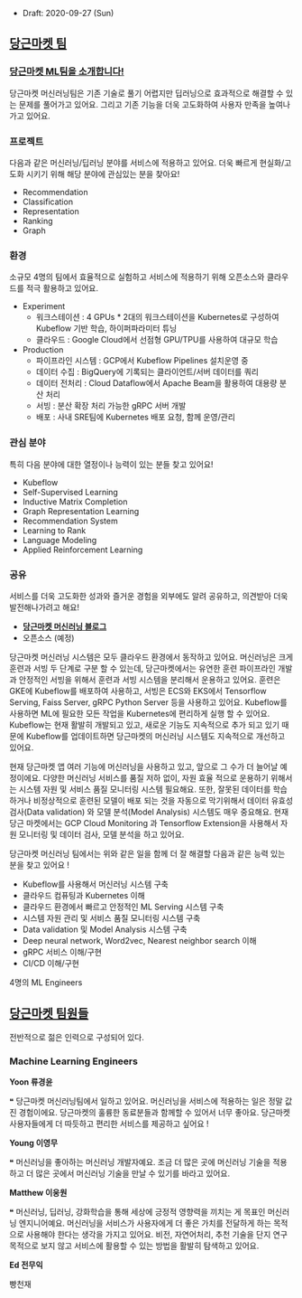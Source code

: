 * Draft: 2020-09-27 (Sun)

## [당근마켓 팀]( https://www.notion.so/3d0197c137ec43d18ff739b5b254a3c8)

### [당근마켓 ML팀을 소개합니다!](https://www.notion.so/ML-dbe319ee393543f6ae03a99f5664e219)

당근마켓 머신러닝팀은 기존 기술로 풀기 어렵지만 딥러닝으로 효과적으로 해결할 수 있는 문제를 풀어가고 있어요. 그리고 기존 기능을 더욱 고도화하여 사용자 만족을 높여나가고 있어요.
### 프로젝트

다음과 같은 머신러닝/딥러닝 분야를 서비스에 적용하고 있어요. 더욱 빠르게 현실화/고도화 시키기 위해 해당 분야에 관심있는 분을 찾아요!

- Recommendation
- Classification
- Representation
- Ranking
- Graph

### 환경
소규모 4명의 팀에서 효율적으로 실험하고 서비스에 적용하기 위해 오픈소스와 클라우드를 적극 활용하고 있어요.

- Experiment
  - 워크스테이션 : 4 GPUs * 2대의 워크스테이션을 Kubernetes로 구성하여 Kubeflow 기반 학습, 하이퍼파라미터 튜닝
  - 클라우드 : Google Cloud에서 선점형 GPU/TPU를 사용하여 대규모 학습
- Production
  - 파이프라인 시스템 : GCP에서 Kubeflow Pipelines 설치운영 중
  - 데이터 수집 : BigQuery에 기록되는 클라이언트/서버 데이터를 쿼리
  - 데이터 전처리 : Cloud Dataflow에서 Apache Beam을 활용하여 대용량 분산 처리
  - 서빙 : 분산 확장 처리 가능한 gRPC 서버 개발
  - 배포 : 사내 SRE팀에 Kubernetes 배포 요청, 함께 운영/관리

### 관심 분야

특히 다음 분야에 대한 열정이나 능력이 있는 분들 찾고 있어요!

- Kubeflow
- Self-Supervised Learning
- Inductive Matrix Completion
- Graph Representation Learning
- Recommendation System
- Learning to Rank
- Language Modeling
- Applied Reinforcement Learning

### 공유

서비스를 더욱 고도화한 성과와 즐거운 경험을 외부에도 알려 공유하고, 의견받아 더욱 발전해나가려고 해요!

- [**당근마켓 머신러닝 블로그**](https://medium.com/daangn/machine-learning/home)
- 오픈소스 (예정)



당근마켓 머신러닝 시스템은 모두 클라우드 환경에서 동작하고 있어요. 머신러닝은 크게 훈련과 서빙 두 단계로 구분 할 수 있는데, 당근마켓에서는 유연한 훈련 파이프라인 개발과 안정적인 서빙을 위해서 훈련과 서빙 시스템을 분리해서 운용하고 있어요. 훈련은 GKE에 Kubeflow를 배포하여 사용하고, 서빙은 ECS와 EKS에서 Tensorflow Serving, Faiss Server, gRPC Python Server 등을 사용하고 있어요. Kubeflow를 사용하면 ML에 필요한 모든 작업을 Kubernetes에 편리하게 실행 할 수 있어요. Kubeflow는 현재 활발히 개발되고 있고, 새로운 기능도 지속적으로 추가 되고 있기 때문에 Kubeflow를 업데이트하면 당근마켓의 머신러닝 시스템도 지속적으로 개선하고 있어요.

현재 당근마켓 앱 여러 기능에 머신러닝을 사용하고 있고, 앞으로 그 수가 더 늘어날 예정이에요. 다양한 머신러닝 서비스를 품질 저하 없이, 자원 효율 적으로 운용하기 위해서는 시스템 자원 및 서비스 품질 모니터링 시스템 필요해요. 또한, 잘못된 데이터를 학습하거나 비정상적으로 훈련된 모델이 배포 되는 것을 자동으로 막기위해서 데이터 유효성 검사(Data validation) 와 모델 분석(Model Analysis) 시스템도 매우 중요해요. 현재 당근 마켓에서는 GCP Cloud Monitoring 과 Tensorflow Extension을 사용해서 자원 모니터링 및 데이터 검사, 모델 분석을 하고 있어요.

당근마켓 머신러닝 팀에서는 위와 같은 일을 함께 더 잘 해결할 다음과 같은 능력 있는 분을 찾고 있어요 !

- Kubeflow를 사용해서 머신러닝 시스템 구축
- 클라우드 컴퓨팅과 Kubernetes 이해
- 클라우드 환경에서 빠르고 안정적인 ML Serving 시스템 구축
- 시스템 자원 관리 및 서비스 품질 모니터링 시스템 구축
- Data validation 및 Model Analysis 시스템 구축
- Deep neural network, Word2vec, Nearest neighbor search 이해
- gRPC 서비스 이해/구현
- CI/CD 이해/구현

4명의 ML Engineers

## [당근마켓 팀원들](https://www.notion.so/53a95c53dc864d06a65ca2babf5f8632)

전반적으로 젊은 인력으로 구성되어 있다.

### Machine Learning Engineers

**Yoon  류경윤**

❝ 당근마켓 머신러닝팀에서 일하고 있어요. 머신러닝을 서비스에 적용하는 일은 정말 값진 경험이에요. 당근마켓의 훌륭한 동료분들과 함께할 수 있어서 너무 좋아요. 당근마켓 사용자들에게 더 따듯하고 편리한 서비스를 제공하고 싶어요 !

**Young  이영무**

❝ 머신러닝을 좋아하는 머신러닝 개발자예요. 조금 더 많은 곳에 머신러닝 기술을 적용하고 더 많은 곳에서 머신러닝 기술을 만날 수 있기를 바라고 있어요.

**Matthew  이웅원**

❝ 머신러닝, 딥러닝, 강화학습을 통해 세상에 긍정적 영향력을 끼치는 게 목표인 머신러닝 엔지니어예요. 머신러닝을 서비스가 사용자에게 더 좋은 가치를 전달하게 하는 목적으로 사용해야 한다는 생각을 가지고 있어요. 비전, 자연어처리, 추천 기술을 단지 연구 목적으로 보지 않고 서비스에 활용할 수 있는 방법을 활발히 탐색하고 있어요.

**Ed  전무익**

빵천재

